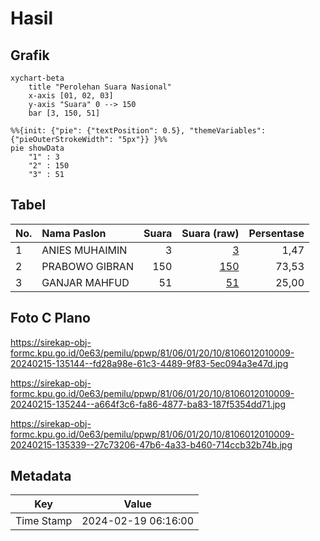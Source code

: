 # Hasil

## Grafik

```mermaid
xychart-beta
    title "Perolehan Suara Nasional"
    x-axis [01, 02, 03]
    y-axis "Suara" 0 --> 150
    bar [3, 150, 51]
```

```mermaid
%%{init: {"pie": {"textPosition": 0.5}, "themeVariables": {"pieOuterStrokeWidth": "5px"}} }%%
pie showData
    "1" : 3
    "2" : 150
    "3" : 51
```

## Tabel

| No. | Nama Paslon    | Suara | Suara (raw) | Persentase |
|:--- |:-------------- | -----:| -----------:| ----------:|
| 1   | ANIES MUHAIMIN | 3     | [3][p-1]    | 1,47       |
| 2   | PRABOWO GIBRAN | 150   | [150][p-2]  | 73,53      |
| 3   | GANJAR MAHFUD  | 51    | [51][p-3]   | 25,00      |


[p-1]: https://github.com/gigit-pemilu/pemilu-2024/blob/main/pilpres/hitung-suara/sub/81-maluku/sub/06-seram-bagian-barat/sub/01-kairatu/sub/2010-kairatu/sub/009-tps/sub/paslon-1.txt
[p-2]: https://github.com/gigit-pemilu/pemilu-2024/blob/main/pilpres/hitung-suara/sub/81-maluku/sub/06-seram-bagian-barat/sub/01-kairatu/sub/2010-kairatu/sub/009-tps/sub/paslon-2.txt
[p-3]: https://github.com/gigit-pemilu/pemilu-2024/blob/main/pilpres/hitung-suara/sub/81-maluku/sub/06-seram-bagian-barat/sub/01-kairatu/sub/2010-kairatu/sub/009-tps/sub/paslon-3.txt

## Foto C Plano

https://sirekap-obj-formc.kpu.go.id/0e63/pemilu/ppwp/81/06/01/20/10/8106012010009-20240215-135144--fd28a98e-61c3-4489-9f83-5ec094a3e47d.jpg

https://sirekap-obj-formc.kpu.go.id/0e63/pemilu/ppwp/81/06/01/20/10/8106012010009-20240215-135244--a664f3c6-fa86-4877-ba83-187f5354dd71.jpg

https://sirekap-obj-formc.kpu.go.id/0e63/pemilu/ppwp/81/06/01/20/10/8106012010009-20240215-135339--27c73206-47b6-4a33-b460-714ccb32b74b.jpg


## Metadata

| Key        | Value               |
| ---------- | ------------------- |
| Time Stamp | 2024-02-19 06:16:00 |



